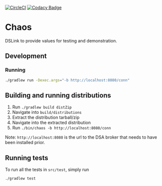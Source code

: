 [![CircleCI](https://circleci.com/gh/ccbac/chaos.svg?style=shield)](https://circleci.com/gh/ccbac/chaos)
[![Codacy Badge](https://api.codacy.com/project/badge/Grade/0546163dd1374024b9d70a31a6cfa499)](https://www.codacy.com/app/CCBAC/chaos?utm_source=github.com&amp;utm_medium=referral&amp;utm_content=ccbac/chaos&amp;utm_campaign=Badge_Grade)

# Chaos

DSLink to provide values for testing and demonstration.

## Development

### Running

```sh
./gradlew run -Dexec.args="-b http://localhost:8080/conn"
```

## Building and running distributions

1. Run `./gradlew build distZip`
2. Navigate into `build/distributions`
3. Extract the distribution tarball/zip
4. Navigate into the extracted distribution
5. Run `./bin/chaos -b http://localhost:8080/conn`

Note: `http://localhost:8080` is the url to the DSA broker that needs to have been installed prior.

## Running tests

To run all the tests in `src/test`, simply run
```sh
./gradlew test
```
